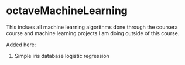 # octaveMachineLearning
This inclues all machine learning algorithms done through the coursera course and machine learning projects I am doing outside of this course.

Added here:

1. Simple iris database logistic regression 
